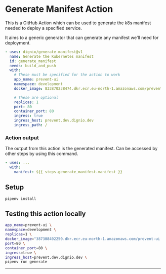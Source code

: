 # Generate Manifest Action

This is a GitHub Action which can be used to generate the k8s manifest needed to deploy a specified service.

It aims to a generic generator that can generate any manifest we'll need for deployment.

```yaml
- uses: dignio/generate-manifest@v1
  name: Generate the Kubernetes manifest
  id: generate_manifest
  needs: build_and_push
  with:
    # These must be specified for the action to work
    app_name: prevent-ui
    namespace: development
    docker_image: 833870238474.dkr.ecr.eu-north-1.amazonaws.com/prevent-ui:9628f958eb4a69571cfee558624fa0a33fa49c4f

    # These are optional
    replicas: 1
    port: 80
    container_port: 80
    ingress: true
    ingress_host: prevent.dev.dignio.dev
    ingress_path: /
```

### Action output

The output from this action is the generated manifest. Can be accessed by other steps by using this command.

```yaml
- uses: ...
  with:
    manifest: ${{ steps.generate_manifest.manifest }}
```

## Setup

```
pipenv install
```

## Testing this action locally

```bash
app_name=prevent-ui \
namespace=development \
replicas=1 \
docker_image="387308402250.dkr.ecr.eu-north-1.amazonaws.com/prevent-ui:9628f958eb4a69571cfee558624fa0a33fa49c4f" \
port=80 \
container_port=80 \
ingress=true \
ingress_host=prevent.dev.dignio.dev \
pipenv run generate
```

---
